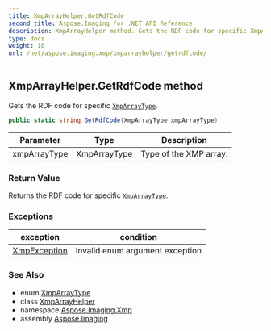 ```yaml
---
title: XmpArrayHelper.GetRdfCode
second_title: Aspose.Imaging for .NET API Reference
description: XmpArrayHelper method. Gets the RDF code for specific XmpArrayType
type: docs
weight: 10
url: /net/aspose.imaging.xmp/xmparrayhelper/getrdfcode/
---
```

## XmpArrayHelper.GetRdfCode method

Gets the RDF code for specific [`XmpArrayType`](../../xmparraytype/).

```csharp
public static string GetRdfCode(XmpArrayType xmpArrayType)
```

| Parameter | Type | Description |
| --- | --- | --- |
| xmpArrayType | XmpArrayType | Type of the XMP array. |

### Return Value

Returns the RDF code for specific [`XmpArrayType`](../../xmparraytype/).

### Exceptions

| exception | condition |
| --- | --- |
| [XmpException](../../../aspose.imaging.coreexceptions/xmpexception/) | Invalid enum argument exception |

### See Also

* enum [XmpArrayType](../../xmparraytype/)
* class [XmpArrayHelper](../)
* namespace [Aspose.Imaging.Xmp](../../xmparrayhelper/)
* assembly [Aspose.Imaging](../../../)


